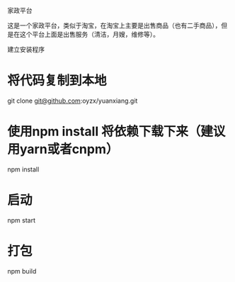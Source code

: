 家政平台

这是一个家政平台，类似于淘宝，在淘宝上主要是出售商品（也有二手商品），但是在这个平台上面是出售服务（清洁，月嫂，维修等）。


建立安装程序

# 将代码复制到本地
git clone git@github.com:oyzx/yuanxiang.git

# 使用npm install 将依赖下载下来（建议用yarn或者cnpm）
npm install

# 启动
npm start

# 打包
npm build

